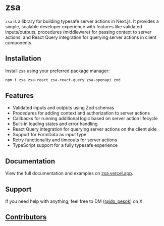 # zsa

`zsa` is a library for building typesafe server actions in Next.js. It provides a simple, scalable developer experience with features like validated inputs/outputs, procedures (middleware) for passing context to server actions, and React Query integration for querying server actions in client components.

## Installation

Install `zsa` using your preferred package manager:

```bash
npm i zsa zsa-react zsa-react-query zsa-openapi zod
```

## Features

- Validated inputs and outputs using Zod schemas
- Procedures for adding context and authorization to server actions
- Callbacks for running additional logic based on server action lifecycle
- Built-in loading states and error handling
- React Query integration for querying server actions on the client side
- Support for FormData as input type
- Retry functionality and timeouts for server actions
- TypeScript support for a fully typesafe experience

## Documentation

View the full documentation and examples on [zsa.vercel.app](https://zsa.vercel.app/introduction).

## Support

If you need help with anything, feel free to DM ([@ido_pesok](https://twitter.com/ido_pesok)) on X.

## [Contributors](https://github.com/IdoPesok/zsa/graphs/contributors)
